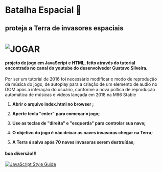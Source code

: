 # Batalha Espacial   :rocket:

## proteja a Terra de invasores espaciais

# ![JOGAR](#https://gonzagadavid.github.io/space-battle)

#### projeto de jogo  em  JavaScript e HTML, feito através do tutorial encontrado no canal do youtube  do desenvolvedor Gustavo Silveira.
Por ser um tutorial de 2016 foi necessário modificar o modo de reprodução da música do jogo, de autoplay para a criação de um elemento de audio no DOM após a interação do usuário,
conforme a nova poltica de reprodução automática de músicas e vídeos lançada em 2018 na M66 Stable



1.  **Abrir  o arquivo index.html no browser ;**

2. **Aperte tecla "enter"  para começar o jogo;**

3. **Use as teclas de "direita" e "esquerda" para controlar sua nave;**

4.  **O objetivo do jogo é não deixar as naves invasoras chegar na Terra;**

5. **A Terra é salva após 70 naves invasoras serem destruídas;**

   

#### boa diversão!!! 

[![JavaScript Style Guide](https://cdn.rawgit.com/standard/standard/master/badge.svg)](https://github.com/standard/standard)

